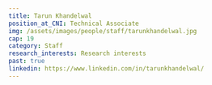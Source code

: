 ```yaml
---
title: Tarun Khandelwal
position_at_CNI: Technical Associate
img: /assets/images/people/staff/tarunkhandelwal.jpg
cap: 19
category: Staff
research_interests: Research interests
past: true
linkedin: https://www.linkedin.com/in/tarunkhandelwal/
---
```

